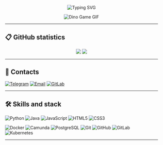 <!-- Анимированная заставка (ч/б) -->
<p align="center">
  <img src="https://readme-typing-svg.herokuapp.com?font=Fira+Code&weight=700&size=28&pause=1000&color=FFFFFF&center=true&vCenter=true&width=800&lines=My+name+is+Wingelshteyn;Welcome+to+my+GitHub+%F0%9F%91%8B" alt="Typing SVG" />
</p>

<!-- Ч/б gif -->
<p align="center">
  <img src="https://user-images.githubusercontent.com/74038190/212284136-03988914-d899-44b4-b1d9-4eeccf656e44.gif" alt="Dino Game GIF" />
</p>

---

## 📋 GitHub statistics

<p align="center">
  <img src="https://github-readme-stats.vercel.app/api?username=wingelshteyn&show_icons=true&theme=graywhite&count_private=true&hide_title=true" />
  <img src="https://streak-stats.demolab.com?user=wingelshteyn&theme=graywhite&hide_border=true" />
</p>

---

## 🔗 Contacts

[![Telegram](https://img.shields.io/badge/Telegram-000000?style=for-the-badge&logo=telegram&logoColor=white)](https://t.me/wingelshteyn)
[![Email](https://img.shields.io/badge/Email-000000?style=for-the-badge&logo=gmail&logoColor=white)](mailto:wingelshteyn@gmail.com)
[![GitLab](https://img.shields.io/badge/GitLab-000000?style=for-the-badge&logo=gitlab&logoColor=white)](https://gitlab.com/wingelshteyn)

---

## 🛠️ Skills and stack

![Python](https://img.shields.io/badge/Python-000000?style=for-the-badge&logo=python&logoColor=white)
![Java](https://img.shields.io/badge/Java-000000?style=for-the-badge&logo=java&logoColor=white)
![JavaScript](https://img.shields.io/badge/JavaScript-000000?style=for-the-badge&logo=javascript&logoColor=white)
![HTML5](https://img.shields.io/badge/HTML5-000000?style=for-the-badge&logo=html5&logoColor=white)
![CSS3](https://img.shields.io/badge/CSS3-000000?style=for-the-badge&logo=css3&logoColor=white)

![Docker](https://img.shields.io/badge/Docker-000000?style=for-the-badge&logo=docker&logoColor=white)
![Camunda](https://img.shields.io/badge/Camunda-000000?style=for-the-badge&logo=camunda&logoColor=white)
![PostgreSQL](https://img.shields.io/badge/PostgreSQL-000000?style=for-the-badge&logo=postgresql&logoColor=white)
![Git](https://img.shields.io/badge/Git-000000?style=for-the-badge&logo=git&logoColor=white)
![GitHub](https://img.shields.io/badge/GitHub-000000?style=for-the-badge&logo=github&logoColor=white)
![GitLab](https://img.shields.io/badge/GitLab-000000?style=for-the-badge&logo=gitlab&logoColor=white)
![Kubernetes](https://img.shields.io/badge/Kubernetes-000000?style=for-the-badge&logo=kubernetes&logoColor=white)

---

